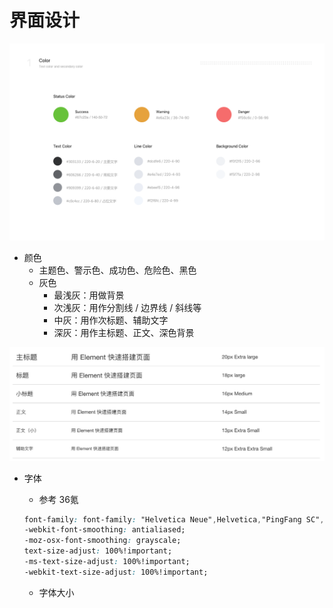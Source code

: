 # 界面设计

![](/assets/color_text.png)

* 颜色
  * 主题色、警示色、成功色、危险色、黑色
  * 灰色
    * 最浅灰：用做背景
    * 次浅灰：用作分割线 / 边界线 / 斜线等
    * 中灰：用作次标题、辅助文字
    * 深灰：用作主标题、正文、深色背景

![](/assets/1513412287425.jpg)

* 字体

  * 参考 36氪

  ```css
  font-family: font-family: "Helvetica Neue",Helvetica,"PingFang SC","Hiragino Sans GB","Microsoft YaHei","微软雅黑",Arial,sans-serif;
  -webkit-font-smoothing: antialiased;
  -moz-osx-font-smoothing: grayscale;
  text-size-adjust: 100%!important;
  -ms-text-size-adjust: 100%!important;
  -webkit-text-size-adjust: 100%!important;
  ```

  * 字体大小



